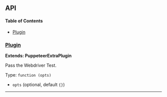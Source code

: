 ## API

<!-- Generated by documentation.js. Update this documentation by updating the source code. -->

#### Table of Contents

-   [Plugin](#plugin)

### [Plugin](https://github.com/berstend/puppeteer-extra/blob/fca4ed980a273a9ae6da2af6fa9a166cbc7c14bf/packages/puppeteer-extra-plugin-stealth/evasions/navigator.webdriver/index.js#L8-L20)

**Extends: PuppeteerExtraPlugin**

Pass the Webdriver Test.

Type: `function (opts)`

-   `opts`   (optional, default `{}`)

* * *
